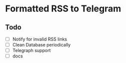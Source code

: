 # Formatted RSS to Telegram

## Todo

- [ ] Notify for invalid RSS links
- [ ] Clean Database periodically
- [ ] Telegraph support
- [ ] docs
